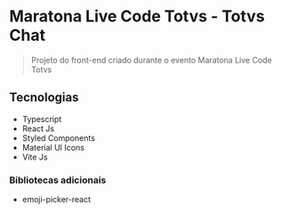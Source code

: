 # Maratona Live Code Totvs - Totvs Chat

> Projeto do front-end criado durante o evento Maratona Live Code Totvs

## Tecnologias

- Typescript
- React Js
- Styled Components
- Material UI Icons
- Vite Js

### Bibliotecas adicionais

- emoji-picker-react
